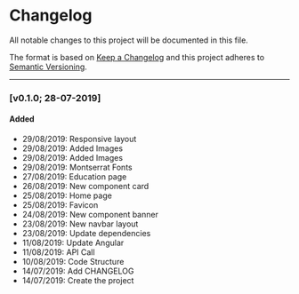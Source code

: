 # Changelog

All notable changes to this project will be documented in this file.

The format is based on [Keep a Changelog](http://keepachangelog.com/en/1.0.0/)
and this project adheres to [Semantic Versioning](http://semver.org/spec/v2.0.0.html).

---

### [v0.1.0; 28-07-2019]

#### Added
- 29/08/2019: Responsive layout
- 29/08/2019: Added Images
- 29/08/2019: Added Images
- 29/08/2019: Montserrat Fonts
- 27/08/2019: Education page
- 26/08/2019: New component card
- 25/08/2019: Home page
- 25/08/2019: Favicon
- 24/08/2019: New component banner
- 23/08/2019: New navbar layout
- 23/08/2019: Update dependencies
- 11/08/2019: Update Angular
- 11/08/2019: API Call
- 10/08/2019: Code Structure
- 14/07/2019: Add CHANGELOG
- 14/07/2019: Create the project
